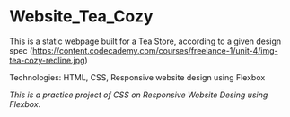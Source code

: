 # Website_Tea_Cozy

This is a static webpage built for a Tea Store, according to a given design spec (https://content.codecademy.com/courses/freelance-1/unit-4/img-tea-cozy-redline.jpg)

Technologies: HTML, CSS, Responsive website design using Flexbox

_This is a practice project of CSS on Responsive Website Desing using Flexbox_.
